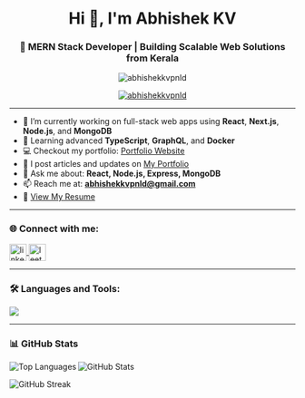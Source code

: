 <h1 align="center">Hi 👋, I'm Abhishek KV</h1>
<h3 align="center">🚀 MERN Stack Developer | Building Scalable Web Solutions from Kerala</h3>

<p align="center">
  <img src="https://komarev.com/ghpvc/?username=abhishekkvpnld&label=Profile%20views&color=0e75b6&style=flat" alt="abhishekkvpnld" />
</p>

<p align="center">
  <a href="https://github-profile-trophy.vercel.app/?username=abhishekkvpnld">
    <img src="https://github-profile-trophy.vercel.app/?username=abhishekkvpnld&theme=algolia" alt="abhishekkvpnld" />
  </a>
</p>

---

- 🔭 I’m currently working on full-stack web apps using **React**, **Next.js**, **Node.js**, and **MongoDB**  
- 🌱 Learning advanced **TypeScript**, **GraphQL**, and **Docker**  
- 💻 Checkout my portfolio: [Portfolio Website](https://abhishekkvpnld.github.io/Portfolio/)  
- 📝 I post articles and updates on [My Portfolio](https://abhishekkvpnld.github.io/Portfolio/#blog)  
- 💬 Ask me about: **React, Node.js, Express, MongoDB**  
- 📫 Reach me at: **abhishekkvpnld@gmail.com**  
- 📄 [View My Resume](https://drive.google.com/file/d/1GDy64QNkyvyVLi8xEwfjASA-Z6nru2mG/view?usp=sharing)

---

<h3 align="left">🌐 Connect with me:</h3>
<p align="left">
  <a href="https://linkedin.com/in/abhishek-kv-77b0b7286" target="blank">
    <img align="center" src="https://skillicons.dev/icons?i=linkedin" alt="linkedin" height="30" />
  </a>
  <a href="https://www.leetcode.com/abhishekkv-1999" target="blank">
    <img align="center" src="https://skillicons.dev/icons?i=leetcode" alt="leetcode" height="30" />
  </a>
</p>

---

<h3 align="left">🛠️ Languages and Tools:</h3>
<p align="left">
  <img src="https://skillicons.dev/icons?i=html,css,js,ts,react,nextjs,nodejs,express,mongodb,redux,tailwind,git,github,docker,vscode,firebase,postman,figma" />
</p>

---

<h3>📊 GitHub Stats</h3>
<p>
  <img align="left" src="https://github-readme-stats.vercel.app/api/top-langs/?username=abhishekkvpnld&layout=compact&theme=radical" alt="Top Languages" />
</p>
<p>
  <img align="center" src="https://github-readme-stats.vercel.app/api?username=abhishekkvpnld&show_icons=true&theme=radical" alt="GitHub Stats" />
</p>
<p>
  <img align="center" src="https://github-readme-streak-stats.herokuapp.com/?user=abhishekkvpnld&theme=radical" alt="GitHub Streak" />
</p>
